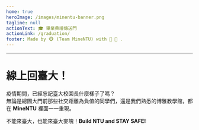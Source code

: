 ```yaml
---
home: true
heroImage: /images/minentu-banner.png
tagline: null
actionText: 🎓 畢業典禮傳送門
actionLink: /graduation/
footer: Made by 🐵 (Team MineNTU) with 🌴 🥥 .
---
```


---
# 線上回臺大！
疫情期間，已經忘記臺大校園長什麼樣子了嗎？<br>
無論是總圖大門前那些社交距離為負值的同學們，還是我們熟悉的博雅教學館，都在 **MineNTU** 裡面一一重現。

不能來臺大，也能來臺大麥塊！**Build NTU and STAY SAFE!**

